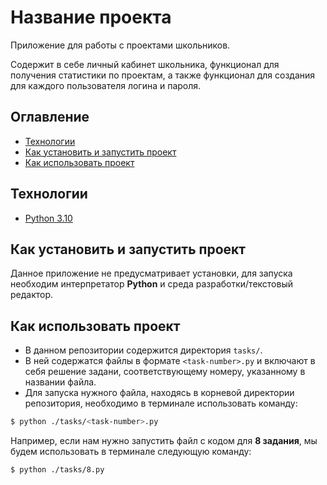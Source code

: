 # Название проекта
Приложение для работы с проектами школьников.

Содержит в себе личный кабинет школьника, функционал для получения статистики по проектам, а также функционал для создания для каждого пользователя логина и пароля.


## Оглавление
- [Технологии](#технологии)
- [Как установить и запустить проект](#как-установить-и-запустить-проект)
- [Как использовать проект](#как-использовать-проект)


## Технологии
- [Python 3.10](https://docs.python.org/3.10/)


## Как установить и запустить проект
Данное приложение не предусматривает установки, для запуска необходим интерпретатор **Python** и среда разработки/текстовый редактор.


## Как использовать проект
- В данном репозитории содержится директория `tasks/`. 
- В ней содержатся файлы в формате `<task-number>.py` и включают в себя решение задани, соответствующему номеру, указанному в названии файла.
- Для запуска нужного файла, находясь в корневой директории репозитория, необходимо в терминале использовать команду:

```bash
$ python ./tasks/<task-number>.py
```

Например, если нам нужно запустить файл с кодом для **8 задания**, мы будем использовать в терминале следующую команду:

```
$ python ./tasks/8.py
```

